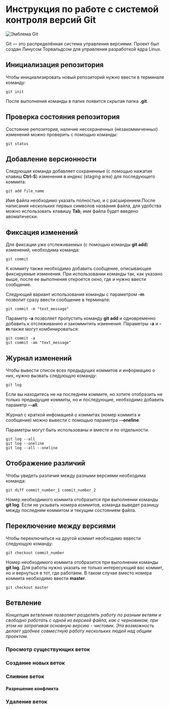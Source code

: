 # **Инструкция по работе с системой контроля версий Git**

![Эмблема Git](git.jpeg)

Git — это распределённая система управления версиями. Проект был создан Линусом Торвальдсом для управления разработкой ядра Linux.

## Инициализация репозитория

Чтобы инициализировать новый репозиторий нужно ввести в терминале команду:

    git init
    
После выполнения команды в папке появится скрытая папка **.git**.

## Проверка состояния репозитория

Состояние репозитория, наличие несохраненных (незакоммиченных) изменений можно проверить с помощью команды:

    git status

## Добавление версионности

Следующая команда добавляет сохраненные (с помощью нажатия клавиш **Ctrl-S**) изменения в индекс (staging area) для последующего коммита:  

    git add file_name

Имя файла необходимо указать полностью, и с расширением.После написания нескольких первых символов названия файла, для удобства можно использовать клавишу **Tab**, имя файла будет введено авоматически.

## Фиксация изменений

Для фиксации уже отслеживаемых (с помощью команды **git add**) изменений, необходима команда:

    git commit

К коммиту также необходимо добавить сообщение, описывающее фиксируемые изменения. При использовании команды так, как указано выше, после ее выполнения откроется окно, где и нужно ввести сообщение.

Следующий вариант использования команды с параметром **-m** позволит сразу ввести сообщение в терминале:

    git commit -m "text_message"

Параметр **-a** позволяет пропустить команду **git add** и одновременно добавить к отслеживанию и закоммитить изменения. Параметры **-a** и **-m** также могут комбинироваться:

    git commit -a
    git commit -am "text_message"


## Журнал изменений

Чтобы вывести список всех предыдущих коммитов и информацию о них, нужно вызвать следующую команду:

    git log

Если вы находитесь не на последнем коммите, но хотите отобразить не только предыдущие коммиты, но и последующие, необходимо добавить параметр **--all**.

Журнал с краткой инфомацией о коммитах (номер коммита и сообщение) можно вывести с помощью параметра **--oneline**.

Параметры могут быть использованы и вместе и по отдельности.

    git log --all
    git log --oneline
    git log --all --oneline

## Отображение различий

Чтобы увидеть различия между разными версиями необходима команда:

    git diff commit_number_1 commit_number_2

Номер необходимого коммита отобразится при выполнении команды **git log**. Если не укзывать номера коммитов, команда выведет разницу между последним коммитом и текущим состоянием файла.

## Переключение между версиями

Чтобы переключиться на другой коммит необходимо вввести следующую команду:

    git checkout commit_number

Номер необходимого коммита отобразится при выполнении команды **git log**. 
Для работы нужно указать не только интересующий вас коммит, но и вернуться в тот, где работаем. В таком случае вместо номера коммита необходимо ввести **master**.

    git checkout master

## Ветвление

*Концепция ветвления позволяет разделять работу по разным ветвям и свободно работать с одной из версией файла, как с черновиком, при этом не затрагивая основную версию - чистовик. Эта возможность делает удобнее совместную работу нескольких людей над общим проектом.*

### Просмотр существующих веток

### Создание новых веток

### Слияние веток

#### Разрешение конфликта

### Удаление веток